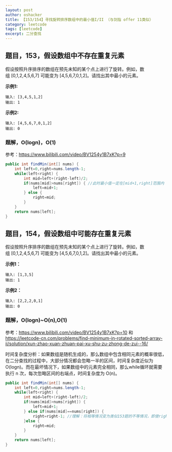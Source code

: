 ```yaml
---
layout: post 
author: oshacker
title: 【153/154】寻找旋转排序数组中的最小值I/II （与剑指 offer 11类似）
category: leetcode
tags: [leetcode]
excerpt: 二分查找
---
```



## 题目，153，假设数组中不存在重复元素

假设按照升序排序的数组在预先未知的某个点上进行了旋转。例如，数组 [0,1,2,4,5,6,7] 可能变为 [4,5,6,7,0,1,2]。请找出其中最小的元素。

**示例1:**
```
输入: [3,4,5,1,2]
输出: 1
```

**示例2:**
```
输入: [4,5,6,7,0,1,2]
输出: 0
```

### 题解，O(logn)，O(1)

参考：https://www.bilibili.com/video/BV1254y1B7xK?p=9

```java
public int findMin(int[] nums) {
    int left=0,right=nums.length-1;
    while(left<right) {
        int mid=left+(right-left)/2;
        if(nums[mid]>nums[right]) { //此时最小值一定在[mid+1,right]范围内
            left=mid+1;
        } else {
            right=mid;
        }
    }
    return nums[left];
}
```


## 题目，154，假设数组中可能存在重复元素

假设按照升序排序的数组在预先未知的某个点上进行了旋转。例如，数组 [0,1,2,4,5,6,7] 可能变为 [4,5,6,7,0,1,2]。请找出其中最小的元素。

**示例1：**
```
输入: [1,3,5]
输出: 1
```

**示例2：**
```
输入: [2,2,2,0,1]
输出: 0
```

### 题解，O(logn)~O(n),O(1)

参考：https://www.bilibili.com/video/BV1254y1B7xK?p=10 和 https://leetcode-cn.com/problems/find-minimum-in-rotated-sorted-array-ii/solution/xun-zhao-xuan-zhuan-pai-xu-shu-zu-zhong-de-zui--16/

时间复杂度分析：如果数组是随机生成的，那么数组中包含相同元素的概率很低，在二分查找的过程中，大部分情况都会忽略一半的区间，时间复杂度近似为O(logn)。而在最坏情况下，如果数组中的元素完全相同，那么while循环就需要执行 n 次，每次忽略区间的右端点，时间复杂度为 O(n)。

```java
public int findMin(int[] nums) {
    int left=0,right=nums.length-1;
    while(left<right) {
        int mid=left+(right-left)/2;
        if(nums[mid]>nums[right]) {
            left=mid+1;
        } else if(nums[mid]==nums[right]) { 
            right=right-1; //理解：将相等情况变为类似153题的不等情况，即使right是最终解也没关系，因为还有nums[mid]与之相等，因此可以忽略二分查找区间的右端点。
        }else {
            right=mid;
        }
    }
    return nums[left];
}
```



